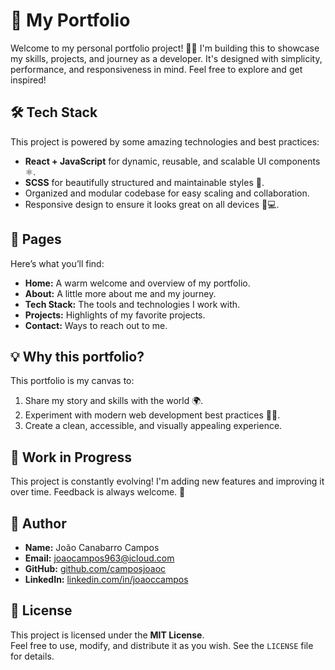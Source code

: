 # 🚀 My Portfolio

Welcome to my personal portfolio project! 🎨✨ I'm building this to showcase my skills, projects, and journey as a developer. It's designed with simplicity, performance, and responsiveness in mind. Feel free to explore and get inspired!

## 🛠️ Tech Stack
This project is powered by some amazing technologies and best practices:
- **React + JavaScript** for dynamic, reusable, and scalable UI components ⚛️.
- **SCSS** for beautifully structured and maintainable styles 🎨.
- Organized and modular codebase for easy scaling and collaboration.
- Responsive design to ensure it looks great on all devices 📱💻.

## 📄 Pages
Here’s what you’ll find:
- **Home:** A warm welcome and overview of my portfolio.
- **About:** A little more about me and my journey.
- **Tech Stack:** The tools and technologies I work with.
- **Projects:** Highlights of my favorite projects.
- **Contact:** Ways to reach out to me.

## 💡 Why this portfolio?
This portfolio is my canvas to:
1. Share my story and skills with the world 🌍.
2. Experiment with modern web development best practices 🧑‍💻.
3. Create a clean, accessible, and visually appealing experience.

## 🚧 Work in Progress
This project is constantly evolving! I'm adding new features and improving it over time. Feedback is always welcome. 🙌

## 👤 Author
- **Name:** João Canabarro Campos  
- **Email:** joaocampos963@icloud.com  
- **GitHub:** [github.com/camposjoaoc](https://github.com/camposjoaoc)  
- **LinkedIn:** [linkedin.com/in/joaoccampos](https://www.linkedin.com/in/joaoccampos/)  

## 📜 License
This project is licensed under the **MIT License**.  
Feel free to use, modify, and distribute it as you wish. See the `LICENSE` file for details.

